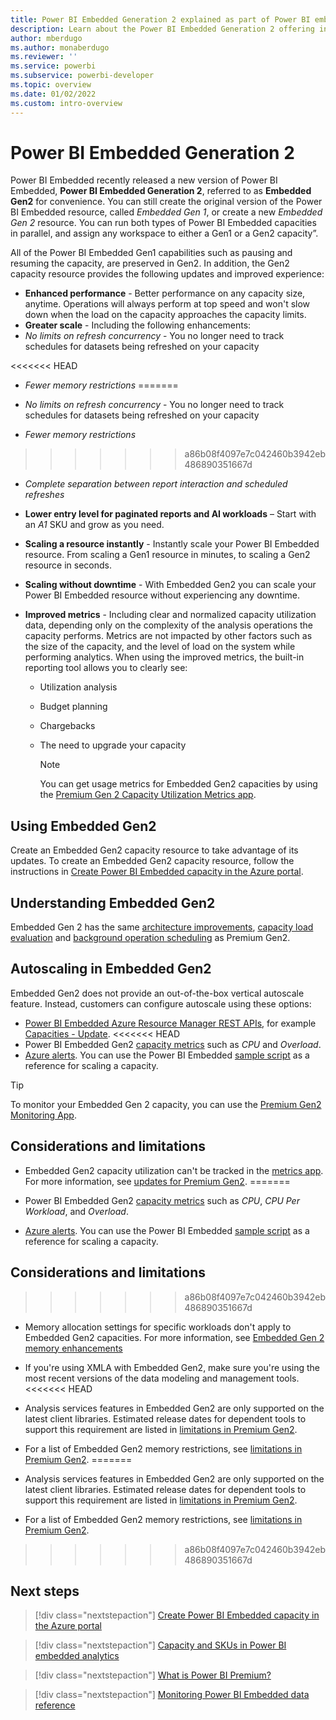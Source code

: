 ```yaml
---
title: Power BI Embedded Generation 2 explained as part of Power BI embedded analytics
description: Learn about the Power BI Embedded Generation 2 offering in Power BI embedded analytics.
author: mberdugo
ms.author: monaberdugo
ms.reviewer: ''
ms.service: powerbi
ms.subservice: powerbi-developer
ms.topic: overview
ms.date: 01/02/2022
ms.custom: intro-overview
---
```


# Power BI Embedded Generation 2

Power BI Embedded recently released a new version of Power BI Embedded, **Power BI Embedded Generation 2**, referred to as **Embedded Gen2** for convenience. You can still create the original version of the Power BI Embedded resource, called *Embedded Gen 1*, or create a new *Embedded Gen 2* resource. You can run both types of Power BI Embedded capacities in parallel, and assign any workspace to either a Gen1 or a Gen2 capacity”.

All of the Power BI Embedded Gen1 capabilities such as pausing and resuming the capacity, are preserved in Gen2. In addition, the Gen2 capacity resource provides the following updates and improved experience:

* **Enhanced performance** - Better performance on any capacity size, anytime. Operations will always perform at top speed and won't slow down when the load on the capacity approaches the capacity limits.
* **Greater scale** - Including the following enhancements:
* *No limits on refresh concurrency* - You no longer need to track schedules for datasets being refreshed on your capacity

<<<<<<< HEAD
  * *Fewer memory restrictions*
=======
  * *No limits on refresh concurrency* - You no longer need to track schedules for datasets being refreshed on your capacity

  * *Fewer memory restrictions*

>>>>>>> a86b08f4097e7c042460b3942eb486890351667d
  * *Complete separation between report interaction and scheduled refreshes*

* **Lower entry level for paginated reports and AI workloads** – Start with an *A1* SKU and grow as you need.
* **Scaling a resource instantly** - Instantly scale your Power BI Embedded resource. From scaling a Gen1 resource in minutes, to scaling a Gen2 resource in seconds.
* **Scaling without downtime** - With Embedded Gen2 you can scale your Power BI Embedded resource without experiencing any downtime.
* **Improved metrics** - Including clear and normalized capacity utilization data, depending only on the complexity of the analysis operations the capacity performs. Metrics are not impacted by other factors such as the size of the capacity, and the level of load on the system while performing analytics. When using the improved metrics, the built-in reporting tool allows you to clearly see:
  * Utilization analysis
  * Budget planning
  * Chargebacks
  * The need to upgrade your capacity

    >[!NOTE]
    >You can get usage metrics for Embedded Gen2 capacities by using the [Premium Gen 2 Capacity Utilization Metrics app](https://appsource.microsoft.com/product/power-bi/pbi_pcmm.pbipremiumcapacitymonitoringreport?tab=Overview).

## Using Embedded Gen2

Create an Embedded Gen2 capacity resource to take advantage of its updates. To create an Embedded Gen2 capacity resource, follow the instructions in [Create Power BI Embedded capacity in the Azure portal](azure-pbie-create-capacity.md).

## Understanding Embedded Gen2

Embedded Gen 2 has the same [architecture improvements](../../enterprise/service-premium-architecture.md), [capacity load evaluation](../../enterprise/service-premium-concepts.md) and [background operation scheduling](../../enterprise/service-premium-concepts.md#premium-gen2-background-operation-scheduling) as Premium Gen2.

## Autoscaling in Embedded Gen2

Embedded Gen2 does not provide an out-of-the-box vertical autoscale feature. Instead, customers can configure autoscale using these options:

* [Power BI Embedded Azure Resource Manager REST APIs](/rest/api/power-bi-embedded/), for example [Capacities - Update](/rest/api/power-bi-embedded/capacities/update).
<<<<<<< HEAD
* Power BI Embedded Gen2 [capacity metrics](monitor-power-bi-embedded-reference.md#capacities) such as *CPU* and *Overload*.
* [Azure alerts](/azure/azure-monitor/alerts/alerts-overview). You can use the Power BI Embedded [sample script](monitor-power-bi-embedded-reference.md#example-script-for-scaling-a-capacity) as a reference for scaling a capacity.

>[!TIP]
>To monitor your Embedded Gen 2 capacity, you can use the [Premium Gen2 Monitoring App](../../admin/service-premium-gen2-metrics-app.md).

## Considerations and limitations

* Embedded Gen2 capacity utilization can't be tracked in the [metrics app](../../admin/service-admin-premium-monitor-capacity.md). For more information, see [updates for Premium Gen2](../../admin/service-premium-gen2-what-is.md#updates-for-premium-gen2).
=======

* Power BI Embedded Gen2 [capacity metrics](monitor-power-bi-embedded-reference.md#capacities) such as *CPU*, *CPU Per Workload*, and *Overload*.

* [Azure alerts](/azure/azure-monitor/alerts/alerts-overview). You can use the Power BI Embedded [sample script](monitor-power-bi-embedded-reference.md#example-script-for-scaling-a-capacity) as a reference for scaling a capacity.

## Considerations and limitations

>>>>>>> a86b08f4097e7c042460b3942eb486890351667d
* Memory allocation settings for specific workloads don't apply to Embedded Gen2 capacities. For more information, see [Embedded Gen 2 memory enhancements](embedded-capacity.md#embedded-gen-2-memory-enhancements)
* If you're using XMLA with Embedded Gen2, make sure you're using the most recent versions of the data modeling and management tools.
<<<<<<< HEAD
* Analysis services features in Embedded Gen2 are only supported on the latest client libraries. Estimated release dates for dependent tools to support this requirement are listed in [limitations in Premium Gen2](../../admin/service-premium-gen2-what-is.md#limitations-in-premium-gen2).
* For a list of Embedded Gen2 memory restrictions, see [limitations in Premium Gen2](../../admin/service-premium-gen2-what-is.md#limitations-in-premium-gen2).
=======

* Analysis services features in Embedded Gen2 are only supported on the latest client libraries. Estimated release dates for dependent tools to support this requirement are listed in [limitations in Premium Gen2](../../enterprise/service-premium-gen2-what-is.md#limitations-in-premium-gen2).

* For a list of Embedded Gen2 memory restrictions, see [limitations in Premium Gen2](../../enterprise/service-premium-gen2-what-is.md#limitations-in-premium-gen2).
>>>>>>> a86b08f4097e7c042460b3942eb486890351667d

## Next steps

> [!div class="nextstepaction"]
> [Create Power BI Embedded capacity in the Azure portal](azure-pbie-create-capacity.md)

> [!div class="nextstepaction"]
> [Capacity and SKUs in Power BI embedded analytics](embedded-capacity.md)

> [!div class="nextstepaction"]
> [What is Power BI Premium?](../../enterprise/service-premium-what-is.md)

> [!div class="nextstepaction"]
>[Monitoring Power BI Embedded data reference](monitor-power-bi-embedded-reference.md)
